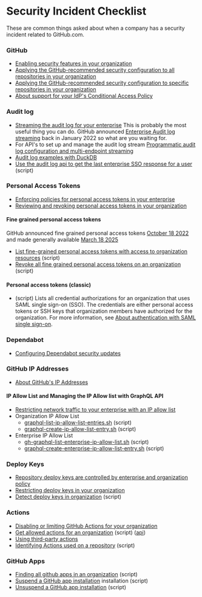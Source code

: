 # Security Incident Checklist
These are common things asked about when a company has a security incident related to GitHub.com.

### GitHub
- [Enabling security features in your organization](https://docs.github.com/en/enterprise-cloud@latest/code-security/securing-your-organization/enabling-security-features-in-your-organization)
- [Applying the GitHub-recommended security configuration to all repositories in your organization](https://docs.github.com/en/enterprise-cloud@latest/code-security/securing-your-organization/enabling-security-features-in-your-organization/applying-the-github-recommended-security-configuration-in-your-organization#applying-the-github-recommended-security-configuration-to-all-repositories-in-your-organization)
- [Applying the GitHub-recommended security configuration to specific repositories in your organization](https://docs.github.com/en/enterprise-cloud@latest/code-security/securing-your-organization/enabling-security-features-in-your-organization/applying-the-github-recommended-security-configuration-in-your-organization#applying-the-github-recommended-security-configuration-to-specific-repositories-in-your-organization)
- [About support for your IdP's Conditional Access Policy](https://docs.github.com/en/enterprise-cloud@latest/admin/managing-iam/configuring-authentication-for-enterprise-managed-users/about-support-for-your-idps-conditional-access-policy)

### Audit log
- [Streaming the audit log for your enterprise](https://docs.github.com/en/enterprise-cloud@latest/admin/monitoring-activity-in-your-enterprise/reviewing-audit-logs-for-your-enterprise/streaming-the-audit-log-for-your-enterprise) This is probably the most useful thing you can do. GitHub announced [Enterprise Audit log streaming](https://github.blog/changelog/2022-01-20-audit-log-streaming-is-generally-available/) back in January 2022 so what are you waiting for.
- For API's to set up and manage the audit log stream [Programmatic audit log configuration and multi-endpoint streaming](https://github.blog/changelog/2024-11-21-programmatic-audit-log-configuration-and-multi-endpoint-streaming/)
- [Audit log examples with DuckDB](https://github.com/gm3dmo/gm3dmo/blob/master/duckdb-github-audit-log/README.md)
- [Use the audit log api to get the last enterprise SSO response for a user](https://github.com/gm3dmo/the-power/blob/main/get-last-enterprise-sso-response-for-a-user.sh) (script)

### Personal Access Tokens

- [Enforcing policies for personal access tokens in your enterprise](https://docs.github.com/en/enterprise-cloud@latest/admin/enforcing-policies/enforcing-policies-for-your-enterprise/enforcing-policies-for-personal-access-tokens-in-your-enterprise)
- [Reviewing and revoking personal access tokens in your organization](https://docs.github.com/en/enterprise-cloud@latest/organizations/managing-programmatic-access-to-your-organization/reviewing-and-revoking-personal-access-tokens-in-your-organization)

#### Fine grained personal access tokens
GitHub announced fine grained personal access tokens [October 18 2022](https://github.blog/security/application-security/introducing-fine-grained-personal-access-tokens-for-github/) and made generally available [March 18 2025](https://github.blog/changelog/2025-03-18-fine-grained-pats-are-now-generally-available/)

- [List fine-grained personal access tokens with access to organization resources](https://github.com/gm3dmo/gm3dmo/blob/master/fine-grained-personal-acces-tokens/report-fine-grained-access-token-usage-across-organization/report-fine-grained-access-token-usage-across-organization.md) (script)
- [Revoke all fine grained personal access tokens on an organization](https://github.com/gm3dmo/gm3dmo/blob/master/fine-grained-personal-acces-tokens/revoke-all-fine-grained-access-tokens-on-organization/revoke-all-fine-grained-access-tokens-on-organization.md) (script)

#### Personal access tokens (classic)

- [](https://docs.github.com/en/enterprise-cloud@latest/rest/orgs/orgs?apiVersion=2022-11-28#list-saml-sso-authorizations-for-an-organization) (script) Lists all credential authorizations for an organization that uses SAML single sign-on (SSO). The credentials are either personal access tokens or SSH keys that organization members have authorized for the organization. For more information, see [About authentication with SAML single sign-on](https://docs.github.com/enterprise-cloud@latest//articles/about-authentication-with-saml-single-sign-on).

### Dependabot

- [Configuring Dependabot security updates](https://docs.github.com/en/enterprise-cloud@latest/code-security/dependabot/dependabot-security-updates/configuring-dependabot-security-updates)

### GitHub IP Addresses
- [About GitHub's IP Addresses](https://docs.github.com/en/enterprise-cloud@latest/authentication/keeping-your-account-and-data-secure/about-githubs-ip-addresses)

#### IP Allow List and Managing the IP Allow list with GraphQL API

- [Restricting network traffic to your enterprise with an IP allow list](https://docs.github.com/en/enterprise-cloud@latest/admin/configuring-settings/hardening-security-for-your-enterprise/restricting-network-traffic-to-your-enterprise-with-an-ip-allow-list)
- Organization IP Allow List
  - [graphql-list-ip-allow-list-entries.sh](https://github.com/gm3dmo/the-power/blob/main/graphql-list-ip-allow-list-entries.sh) (script)
  - [graphql-create-ip-allow-list-entry.sh](https://github.com/gm3dmo/the-power/blob/main/graphql-create-ip-allow-list-entry.sh) (script)
- Enterprise IP Allow List
  - [gh-graphql-list-enterprise-ip-allow-list.sh](https://github.com/gm3dmo/the-power/blob/main/gh-graphql-list-enterprise-ip-allow-list.sh) (script)
  - [graphql-create-enterprise-ip-allow-list-entry.sh](https://github.com/gm3dmo/the-power/blob/main/graphql-create-enterprise-ip-allow-list-entry.sh) (script)

### Deploy Keys
- [Repository deploy keys are controlled by enterprise and organization policy](https://github.blog/changelog/2024-10-23-repository-deploy-keys-are-controlled-by-enterprise-and-organization-policy-ga/)
- [Restricting deploy keys in your organization](https://docs.github.com/en/enterprise-cloud@latest/organizations/managing-organization-settings/restricting-deploy-keys-in-your-organization)
- [Detect deploy keys in organization](https://github.com/gm3dmo/gm3dmo/blob/master/snippets/detecting-deploy-keys.md) (script)

### Actions

- [Disabling or limiting GitHub Actions for your organization](https://docs.github.com/en/enterprise-cloud@latest/organizations/managing-organization-settings/disabling-or-limiting-github-actions-for-your-organization)
- [Get allowed actions for an organization](https://github.com/gm3dmo/the-power/blob/main/get-allowed-actions-for-an-organization.sh) (script) ([api](https://docs.github.com/en/rest/reference/actions#get-allowed-actions-for-an-organization))
- [Using third-party actions](https://docs.github.com/en/enterprise-cloud@latest/actions/security-for-github-actions/security-guides/security-hardening-for-github-actions#using-third-party-actions)
- [Identifying Actions used on a repository](https://github.com/gm3dmo/gm3dmo/blob/master/actions/identifying-actions-used-on-a-repository.md) (script)

### GitHub Apps

- [Finding all github apps in an organization](https://github.com/gm3dmo/gm3dmo/blob/master/github-apps/finding-all-github-apps-in-an-organization.md) (script)
- [Suspend a GitHub app installation](https://github.com/gm3dmo/the-power/blob/main/tiny-suspend-app-installation.sh) installation (script)
- [Unsuspend a GitHub app installation](https://github.com/gm3dmo/the-power/blob/main/tiny-unsuspend-app-installation.sh) (script)
